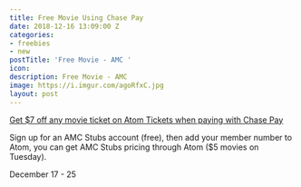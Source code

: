 ```yaml
---
title: Free Movie Using Chase Pay
date: 2018-12-16 13:09:00 Z
categories:
- freebies
- new
postTitle: 'Free Movie - AMC '
icon: 
description: Free Movie - AMC
image: https://i.imgur.com/agoRfxC.jpg
layout: post
---
```



[Get $7 off any movie ticket on Atom Tickets when paying with Chase Pay](https://www.atomtickets.com/promotions/chase-pay-holiday-2018-seven-dollar-offer?)

Sign up for an AMC Stubs account (free), then add your member number to Atom, you can get AMC Stubs pricing through Atom ($5 movies on Tuesday). 

December 17 - 25